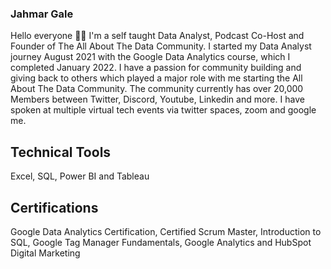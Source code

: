 ### Jahmar Gale
Hello everyone 👋🏽 I'm a self taught Data Analyst, Podcast Co-Host and Founder of The All About The Data Community. I started my Data Analyst journey August 2021 with the Google Data Analytics course, which I completed January 2022. I have a passion for community building and giving back to others which played a major role with me starting the All About The Data Community. The community currently has over 20,000 Members between Twitter, Discord, Youtube, Linkedin and more. I have spoken at multiple virtual tech events via twitter spaces, zoom and google me.

## Technical Tools
Excel, SQL, Power BI and Tableau

## Certifications
Google Data Analytics Certification, Certified Scrum Master, Introduction to SQL, Google Tag Manager Fundamentals, Google Analytics and HubSpot Digital Marketing


<!--
**datajayintech/datajayintech** is a ✨ _special_ ✨ repository because its `README.md` (this file) appears on your GitHub profile.

Here are some ideas to get you started:

- 🔭 I’m currently working on ...
- 🌱 I’m currently learning ...
- 👯 I’m looking to collaborate on ...
- 🤔 I’m looking for help with ...
- 💬 Ask me about ...
- 📫 How to reach me: ...
- 😄 Pronouns: ...
- ⚡ Fun fact: ...
-->
